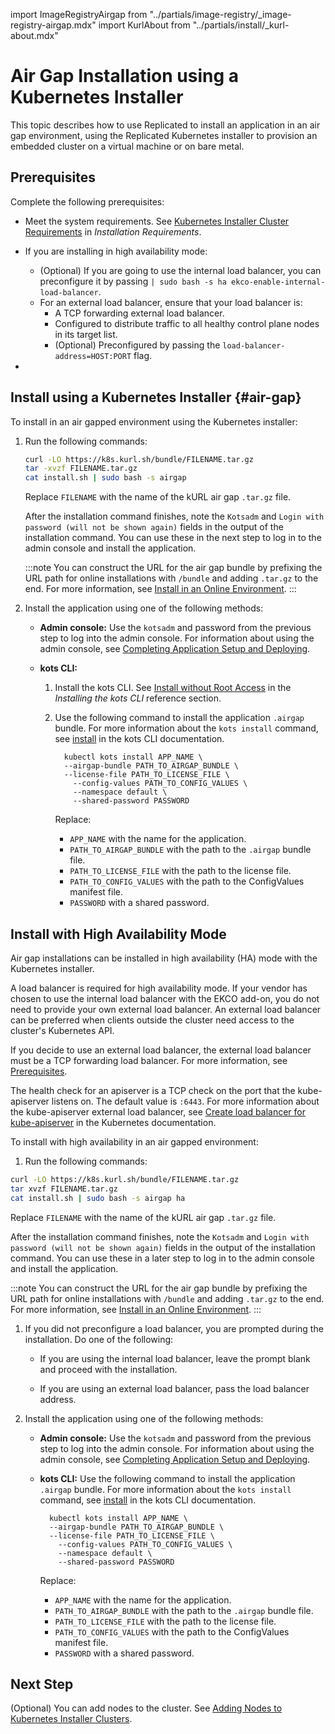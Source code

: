 import ImageRegistryAirgap from "../partials/image-registry/_image-registry-airgap.mdx"
import KurlAbout from "../partials/install/_kurl-about.mdx"

# Air Gap Installation using a Kubernetes Installer

This topic describes how to use Replicated to install an application in an air gap environment, using the Replicated Kubernetes installer to provision an embedded cluster on a virtual machine or on bare metal.

<KurlAbout/>

## Prerequisites

Complete the following prerequisites:

- Meet the system requirements. See [Kubernetes Installer Cluster Requirements](installing-general-requirements#embedded-cluster-requirements) in _Installation Requirements_.

- If you are installing in high availability mode:
  - (Optional) If you are going to use the internal load balancer, you can preconfigure it by passing `| sudo bash -s ha ekco-enable-internal-load-balancer`.
  - For an external load balancer, ensure that your load balancer is:
    - A TCP forwarding external load balancer.
    - Configured to distribute traffic to all healthy control plane nodes in its target list.
    - (Optional) Preconfigured by passing the `load-balancer-address=HOST:PORT` flag.
    
- <ImageRegistryAirgap/>

## Install using a Kubernetes Installer {#air-gap}

To install in an air gapped environment using the Kubernetes installer:

1. Run the following commands:

    ```bash
    curl -LO https://k8s.kurl.sh/bundle/FILENAME.tar.gz
    tar -xvzf FILENAME.tar.gz
    cat install.sh | sudo bash -s airgap
    ```

    Replace `FILENAME` with the name of the kURL air gap `.tar.gz` file.

    After the installation command finishes, note the `Kotsadm` and `Login with password (will not be shown again)` fields in the output of the installation command. You can use these in the next step to log in to the admin console and install the application.

    :::note
    You can construct the URL for the air gap bundle by prefixing the URL path for online installations with `/bundle` and adding `.tar.gz` to the end. For more information, see [Install in an Online Environment](#online).
    :::

  1. Install the application using one of the following methods:

      - **Admin console:** Use the `kotsadm` and password from the previous step to log into the admin console. For information about using the admin console, see [Completing Application Setup and Deploying](installing-app-setup).

      - **kots CLI:**

          1. Install the kots CLI. See [Install without Root Access](/reference/kots-cli-getting-started#install-without-root-access) in the _Installing the kots CLI_ reference section.
          1. Use the following command to install the application `.airgap` bundle. For more information about the `kots install` command, see [install](../reference/kots-cli-install) in the kots CLI documentation.

              ```
                kubectl kots install APP_NAME \
                --airgap-bundle PATH_TO_AIRGAP_BUNDLE \
                --license-file PATH_TO_LICENSE_FILE \
                  --config-values PATH_TO_CONFIG_VALUES \
                  --namespace default \
                  --shared-password PASSWORD
              ```

              Replace:
              * `APP_NAME` with the name for the application.
              * `PATH_TO_AIRGAP_BUNDLE` with the path to the `.airgap` bundle file.
              * `PATH_TO_LICENSE_FILE` with the path to the license file.
              * `PATH_TO_CONFIG_VALUES` with the path to the ConfigValues manifest file.
              * `PASSWORD` with a shared password.

## Install with High Availability Mode

Air gap installations can be installed in high availability (HA) mode with the Kubernetes installer.

A load balancer is required for high availability mode. If your vendor has chosen to use the internal load balancer with the EKCO add-on, you do not need to provide your own external load balancer. An external load balancer can be preferred when clients outside the cluster need access to the cluster's Kubernetes API.

If you decide to use an external load balancer, the external load balancer must be a TCP forwarding load balancer. For more information, see [Prerequisites](#prerequisites).

The health check for an apiserver is a TCP check on the port that the kube-apiserver listens on. The default value is `:6443`. For more information about the kube-apiserver external load balancer, see [Create load balancer for kube-apiserver](https://kubernetes.io/docs/setup/independent/high-availability/#create-load-balancer-for-kube-apiserver) in the Kubernetes documentation.

To install with high availability in an air gapped environment:

1. Run the following commands:

  ```bash
  curl -LO https://k8s.kurl.sh/bundle/FILENAME.tar.gz
  tar xvzf FILENAME.tar.gz
  cat install.sh | sudo bash -s airgap ha
  ```

  Replace `FILENAME` with the name of the kURL air gap `.tar.gz` file.

  After the installation command finishes, note the `Kotsadm` and `Login with password (will not be shown again)` fields in the output of the installation command. You can use these in a later step to log in to the admin console and install the application.

  :::note
  You can construct the URL for the air gap bundle by prefixing the URL path for online installations with `/bundle` and adding `.tar.gz` to the end. For more information, see [Install in an Online Environment](#online).
  :::

1. If you did not preconfigure a load balancer, you are prompted during the installation. Do one of the following:

    - If you are using the internal load balancer, leave the prompt blank and proceed with the installation.

    - If you are using an external load balancer, pass the load balancer address.

1. Install the application using one of the following methods:

    - **Admin console:** Use the `kotsadm` and password from the previous step to log into the admin console. For information about using the admin console, see [Completing Application Setup and Deploying](installing-app-setup).

    - **kots CLI:** Use the following command to install the application `.airgap` bundle. For more information about the `kots install` command, see [install](../reference/kots-cli-install) in the kots CLI documentation.

      ```
        kubectl kots install APP_NAME \
        --airgap-bundle PATH_TO_AIRGAP_BUNDLE \
        --license-file PATH_TO_LICENSE_FILE \
          --config-values PATH_TO_CONFIG_VALUES \
          --namespace default \
          --shared-password PASSWORD
      ```
      Replace:
      * `APP_NAME` with the name for the application.
      * `PATH_TO_AIRGAP_BUNDLE` with the path to the `.airgap` bundle file.
      * `PATH_TO_LICENSE_FILE` with the path to the license file.
      * `PATH_TO_CONFIG_VALUES` with the path to the ConfigValues manifest file.
      * `PASSWORD` with a shared password.

## Next Step

(Optional) You can add nodes to the cluster. See [Adding Nodes to Kubernetes Installer Clusters](cluster-management-add-nodes).